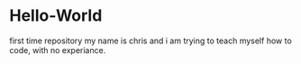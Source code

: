 # Hello-World
first time repository
my name is chris and i am trying to teach myself how to code, with no experiance.
